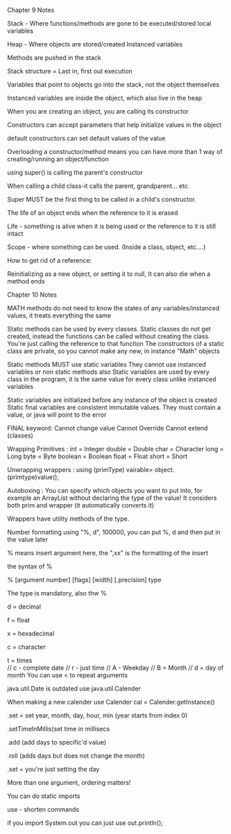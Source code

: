 Chapter 9 Notes

Stack - Where functions/methods are gone to be executed/stored
local variables


Heap - Where objects are stored/created
Instanced variables 

Methods are pushed in the stack

Stack structure = Last in, first out execution

Variables that point to objects go into the stack, not the object themselves

Instanced variables are inside the object, which also live in the heap

When you are creating an object, you are calling its constructor

Constructors can accept parameters that help initialize values in the object

default constructors can set default values of the value

Overloading a constructor/method means you can have more than 1 way of creating/running an object/function

using super() is calling the parent's constructor

When calling a child class-it calls the parent, grandparent... etc

Super MUST be the first thing to be called in a child's constructor. 

The life of an object ends when the reference to it is erased

Life - something is alive when it is being used or the reference to it is still intact

Scope - where something can be used. (Inside a class, object, etc....)

How to get rid of a reference:

Reinitializing as a new object, or setting it to null, It can also die when a method ends







Chapter 10 Notes

MATH methods do not need to know the states of any variables/instanced values, it treats everything the same

Static methods can be used by every classes.
Static classes do not get created, instead the functions can be called without creating the class.
You're just calling the reference to that function
The constructors of a static class are private, so you cannot make any new, in instance "Math" objects

Static methods MUST use static variables
They cannot use instanced variables or non static methods also
Static variables are used by every class in the program, it is the same value for every class unlike instanced variables

Static variables are initialized before any instance of the object is created
Static final variables are consistent immutable values.
They must contain a value, or java will point to the error

FINAL keyword:
Cannot change value
Cannot Override
Cannot extend (classes)

Wrapping Primitives :
int = Integer
double = Double
char = Character
long = Long
byte = Byte
boolean = Boolean
float = Float
short = Short


Unwrapping wrappers :
using (primType) vairable= object.(primtype)value();

Autoboxing : You can specify which objects you want to put into, for example an ArrayList without declaring the type of the value!
It considers both prim and wrapper (it automatically converts it)

Wrappers have utility methods of the type.


Number formatting using "%, d", 100000, you can put %, d and then put in the value later

 % means insert argument here, the ",xx" is the formatting of the insert

the syntax of %

% [argument number] [flags] [width] [.precision] type

The type is mandatory, also thw %

d = decimal

f = float

x = hexadecimal

c = character

t = times  
	//  c - complete date
	//  r - just time
	//  A - Weekday
	//  B = Month
	//  d = day of month
You can use < to repeat arguments

java.util.Date is outdated
use
java.util.Calender

When making a new calender use  Calender cal = Calender.getInstance()

.set = set year, month, day, hour, min  (year starts from index 0)

.setTimeInMillis(set time in millisecs

.add (add days to specific'd value)

.roll (adds days but does not change the month)

.set = you're just setting the day


More than one argument, ordering matters!

You can do static imports

use - shorten commands

if you import System.out you can just use out.println();



